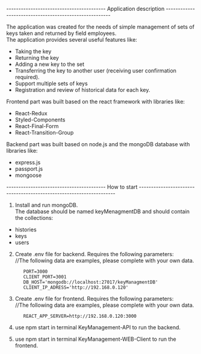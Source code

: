 ----------------------------------------- Application description -------------------------------------------------------

The application was created for the needs of simple management of sets of keys taken and returned by field employees.</br>
The application provides several useful features like:
- Taking the key
- Returning the key
- Adding a new key to the set
- Transferring the key to another user
(receiving user confirmation required).
- Support multiple sets of keys
- Registration and review of historical data for each key.

Frontend part was built based on the react framework with libraries like:
- React-Redux
- Styled-Components
- React-Final-Form
- React-Transition-Group

Backend part was built based on node.js and the mongoDB database with libraries like:
- express.js
- passport.js
- mongoose

----------------------------------------- How to start --------------------------------------------------------------------

1) Install and run mongoDB.</br>
The database should be named keyMenagmentDB and should contain the collections:</br>
- histories
- keys
- users

2) Create .env file for backend. Requires the following parameters:</br>
//The following data are examples, please complete with your own data.</br>

          PORT=3000
          CLIENT_PORT=3001
          DB_HOST='mongodb://localhost:27017/keyManagmentDB'
          CLIENT_IP_ADRESS='http://192.168.0.120'

3) Create .env file for frontend. Requires the following parameters:</br>
//The following data are examples, please complete with your own data.</br>

          REACT_APP_SERVER=http://192.168.0.120:3000

4) use npm start in terminal KeyManagement-API to run the backend.

5) use npm start in terminal KeyManagement-WEB-Client to run the frontend.


